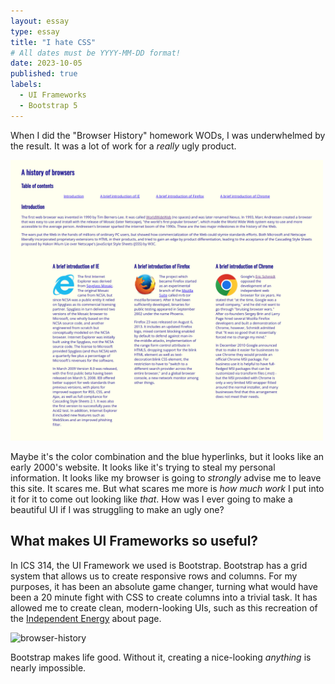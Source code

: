 ```yaml
---
layout: essay
type: essay
title: "I hate CSS"
# All dates must be YYYY-MM-DD format!
date: 2023-10-05
published: true
labels:
  - UI Frameworks
  - Bootstrap 5
---
```


When I did the "Browser History" homework WODs, I was underwhelmed by the result. It was a lot of work for a _really_ ugly product. 

<div class="text-center p-4">
    <img width="500px" src="../img/screencapture-localhost-63342-browserhistory-index-html-2023-10-05-15_58_48.png" class="img-thumbnail"  alt="browser-history">
</div>

Maybe it's the color combination and the blue hyperlinks, but it looks like an early 2000's website. It looks like it's trying to steal my personal information. It looks like my browser is going to _strongly_ advise me to leave this site. It scares me. But what scares me more is _how much work_ I put into it for it to come out looking like _that_. How was I ever going to make a beautiful UI if I was struggling to make an ugly one?

## What makes UI Frameworks so useful?

In ICS 314, the UI Framework we used is Bootstrap. Bootstrap has a grid system that allows us to create responsive rows and columns. For my purposes, it has been an absolute game changer, turning what would have been a 20 minute fight with CSS to create columns into a trivial task. It has allowed me to create clean, modern-looking UIs, such as this recreation of the <a href="https://independentenergyhawaii.com">Independent Energy</a> about page.

<div class="p-4">
    <img width="500px" src="../img/screencapture-localhost-63342-yourchoice-index-html-2023-10-03-21_28_47.png" class="img-thumbnail"  alt="browser-history">
</div>

Bootstrap makes life good. Without it, creating a nice-looking _anything_ is nearly impossible. 
